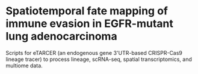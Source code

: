 # Spatiotemporal fate mapping of immune evasion in EGFR-mutant lung adenocarcinoma
Scripts for eTARCER (an endogenous gene 3'UTR-based CRISPR-Cas9 lineage tracer) to process lineage, scRNA-seq, spatial transcriptomics, and multiome data.
